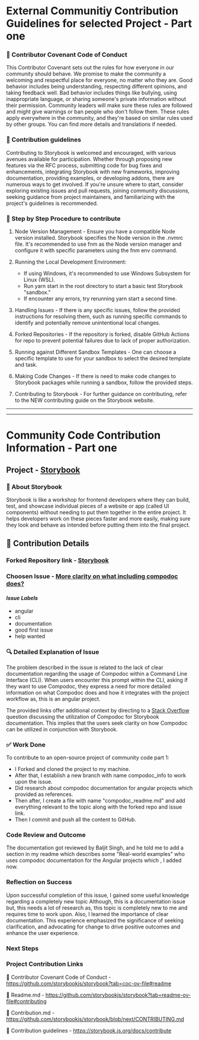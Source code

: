 # External Communitiy Contribution Guidelines for selected Project - Part one

### 🤝 Contributor Covenant Code of Conduct

This Contributor Covenant sets out the rules for how everyone in our community should behave. We promise to make the community a welcoming and respectful place for everyone, no matter who they are. Good behavior includes being understanding, respecting different opinions, and taking feedback well. Bad behavior includes things like bullying, using inappropriate language, or sharing someone's private information without their permission. Community leaders will make sure these rules are followed and might give warnings or ban people who don't follow them. These rules apply everywhere in the community, and they're based on similar rules used by other groups. You can find more details and translations if needed.

### 🤝 Contribution guidelines

Contributing to Storybook is welcomed and encouraged, with various avenues available for participation. Whether through proposing new features via the RFC process, submitting code for bug fixes and enhancements, integrating Storybook with new frameworks, improving documentation, providing examples, or developing addons, there are numerous ways to get involved. If you're unsure where to start, consider exploring existing issues and pull requests, joining community discussions, seeking guidance from project maintainers, and familiarizing with the project's guidelines is recommended. 

### 🤝 Step by Step Procedure to contribute

1. Node Version Management - Ensure you have a compatible Node version installed. Storybook specifies the Node version in the .nvmrc file. It's recommended to use fnm as the Node version manager and configure it with specific parameters using the fnm env command.

2. Running the Local Development Environment:
   * If using Windows, it's recommended to use Windows Subsystem for Linux (WSL).
   * Run yarn start in the root directory to start a basic test Storybook "sandbox."
   * If encounter any errors, try rerunning yarn start a second time.

3. Handling Issues - If there is any specific issues, follow the provided instructions for resolving them, such as running specific commands to identify and potentially remove unintentional local changes.

4. Forked Repositories - If the repository is forked, disable GitHub Actions for repo to prevent potential failures due to lack of proper authorization.

5. Running against Different Sandbox Templates - One can choose a specific template to use for your sandbox to select the desired template and task.

6. Making Code Changes - If there is need to make code changes to Storybook packages while running a sandbox, follow the provided steps.

7. Contributing to Storybook - For further guidance on contributing, refer to the NEW contributing guide on the Storybook website.

----
----

# Community Code Contribution Information - Part one

## Project - [Storybook](https://github.com/storybookjs/storybook?tab=readme-ov-file)

### 📘 About Storybook

 Storybook is like a workshop for frontend developers where they can build, test, and showcase individual pieces of a website or app (called UI components) without needing to put them together in the entire project. It helps developers work on these pieces faster and more easily, making sure they look and behave as intended before putting them into the final project.

## 🤝 Contribution Details

### Forked Repository link - [Storybook](https://github.com/BasranS/storybook/tree/compodoc_info)

### Choosen Issue - [More clarity on what including compodoc does?](https://github.com/storybookjs/storybook/issues/24944)

#### *Issue Labels*

* angular
* cli
* documentation
* good first issue
* help wanted

### 🔍 Detailed Explanation of Issue  

The problem described in the issue is related to the lack of clear documentation regarding the usage of Compodoc within a Command Line Interface (CLI). When users encounter this prompt within the CLI, asking if they want to use Compodoc, they express a need for more detailed information on what Compodoc does and how it integrates with the project workflow as, this is an angular project.

The provided links offer additional context by directing to a [Stack Overflow](https://stackoverflow.com/questions/77519750/using-compodoc-for-storybook-documentation) question discussing the utilization of Compodoc for Storybook documentation. This implies that the users seek clarity on how Compodoc can be utilized in conjunction with Storybook.

### ✅ Work Done 

To contribute to an open-source project of community code part 1:

* I Forked and cloned the project to my machine.
* After that, I establish a new branch with name compodoc_info to work upon the issue.
* Did research about compodoc documentation for angular projects which provided as references.
* Then after, I create a file with name "compodoc_readme.md" and add everything relevant to the topic along with the forked repo and issue link.
* Then I commit and push all the content to GitHub.

### Code Review and Outcome

The documentation got reviewed by Baljit Singh, and he told me to add a section in my readme which describes some "Real-world examples" 
who uses compodoc documentation for the Angular projects which , I added now.

### Reflection on Success

Upon successful completion of this issue, I gained some useful knowledge regarding a completely new topic Although, this is a documentation issue but, this needs a lot of research as, this topic is completely new to me and requires time to work upon. Also, I learned the importance of clear documentation. This experience emphasized the significance of seeking clarification, and advocating for change to drive positive outcomes and enhance the user experience.

### Next Steps


### Project Contribution Links

🔗 Contributor Covenant Code of Conduct - https://github.com/storybookjs/storybook?tab=coc-ov-file#readme

🔗 Readme.md - https://github.com/storybookjs/storybook?tab=readme-ov-file#contributing

🔗 Contribution.md - https://github.com/storybookjs/storybook/blob/next/CONTRIBUTING.md

🔗 Contribution guidelines - https://storybook.js.org/docs/contribute
